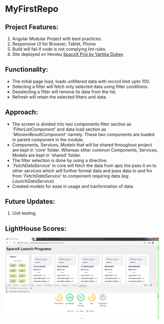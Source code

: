 # MyFirstRepo

## Project Features:

1. Angular Modular Project with best practices.
2. Responsive UI for Browser, Tablet, Phone
3. Build will fail if code is not complying lint rules.
4. Site deployed on Heroku [SpaceX Proj by Vartika Dubey](http://spacex-proj.herokuapp.com)

## Functionality:

- The initial page load, loads unfiltered data with record limit upto 100.
- Selecting a filter will fetch only selected data using filter conditions.
- Deselecting a filter will remove its data from the list.
- Refresh will retain the selected filters and data.

## Approach:

- The screen is divided into two components filter section as '_FilterListComponent_' and data load section as '_MissionResultComponent_' namely. These two components are loaded in parent component in the module. 
- Components, Services, Models that will be shared throughout project are kept in 'core' folder. Whereas other common Components, Services, Models are kept in 'shared' folder.
- The filter selection is done by using a directive.
- '_FetchDataService_' in core will fetch the data from apis the pass it on to other services which will further format data and pass data to and fro from '_FetchDataService_' to component requiring data (eg: _LaunchDataService_)
- Created models for ease in usage and tranformation of data.


## Future Updates:
1. Unit testing.

## LightHouse Scores:

<img src="LightHouseScore.png">